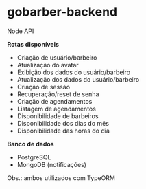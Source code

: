 # gobarber-backend
Node API

**Rotas disponíveis**

- Criação de usuário/barbeiro
- Atualização do avatar
- Exibição dos dados do usuário/barbeiro
- Atualização dos dados do usuário/barbeiro
- Criação de sessão
- Recuperação/reset de senha
- Criação de agendamentos
- Listagem de agendamentos
- Disponibilidade de barbeiros
- Disponibilidade dos dias do mês
- Disponibilidade das horas do dia

**Banco de dados**

- PostgreSQL
- MongoDB (notificações)

Obs.: ambos utilizados com TypeORM